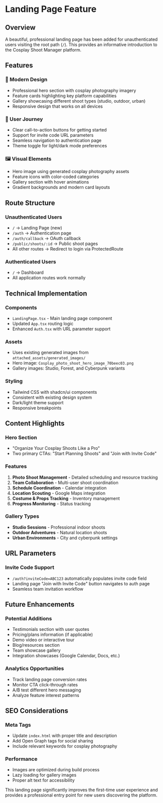 # Landing Page Feature

## Overview

A beautiful, professional landing page has been added for unauthenticated users visiting the root path (`/`). This provides an informative introduction to the Cosplay Shoot Manager platform.

## Features

### 🎨 Modern Design
- Professional hero section with cosplay photography imagery
- Feature cards highlighting key platform capabilities
- Gallery showcasing different shoot types (studio, outdoor, urban)
- Responsive design that works on all devices

### 📱 User Journey
- Clear call-to-action buttons for getting started
- Support for invite code URL parameters
- Seamless navigation to authentication page
- Theme toggle for light/dark mode preferences

### 🖼️ Visual Elements
- Hero image using generated cosplay photography assets
- Feature icons with color-coded categories
- Gallery section with hover animations
- Gradient backgrounds and modern card layouts

## Route Structure

### Unauthenticated Users
- `/` → Landing Page (new)
- `/auth` → Authentication page
- `/auth/callback` → OAuth callback
- `/public/shoots/:id` → Public shoot pages
- All other routes → Redirect to login via ProtectedRoute

### Authenticated Users
- `/` → Dashboard
- All application routes work normally

## Technical Implementation

### Components
- `LandingPage.tsx` - Main landing page component
- Updated `App.tsx` routing logic
- Enhanced `Auth.tsx` with URL parameter support

### Assets
- Uses existing generated images from `attached_assets/generated_images/`
- Hero image: `Cosplay_photo_shoot_hero_image_70beec03.png`
- Gallery images: Studio, Forest, and Cyberpunk variants

### Styling
- Tailwind CSS with shadcn/ui components
- Consistent with existing design system
- Dark/light theme support
- Responsive breakpoints

## Content Highlights

### Hero Section
- "Organize Your Cosplay Shoots Like a Pro"
- Two primary CTAs: "Start Planning Shoots" and "Join with Invite Code"

### Features
1. **Photo Shoot Management** - Detailed scheduling and resource tracking
2. **Team Collaboration** - Multi-user shoot coordination
3. **Schedule Coordination** - Calendar integration
4. **Location Scouting** - Google Maps integration
5. **Costume & Props Tracking** - Inventory management
6. **Progress Monitoring** - Status tracking

### Gallery Types
- **Studio Sessions** - Professional indoor shoots
- **Outdoor Adventures** - Natural location shoots
- **Urban Environments** - City and cyberpunk settings

## URL Parameters

### Invite Code Support
- `/auth?inviteCode=ABC123` automatically populates invite code field
- Landing page "Join with Invite Code" button navigates to auth page
- Seamless team invitation workflow

## Future Enhancements

### Potential Additions
- Testimonials section with user quotes
- Pricing/plans information (if applicable)
- Demo video or interactive tour
- Blog/resources section
- Team showcase gallery
- Integration showcases (Google Calendar, Docs, etc.)

### Analytics Opportunities
- Track landing page conversion rates
- Monitor CTA click-through rates
- A/B test different hero messaging
- Analyze feature interest patterns

## SEO Considerations

### Meta Tags
- Update `index.html` with proper title and description
- Add Open Graph tags for social sharing
- Include relevant keywords for cosplay photography

### Performance
- Images are optimized during build process
- Lazy loading for gallery images
- Proper alt text for accessibility

This landing page significantly improves the first-time user experience and provides a professional entry point for new users discovering the platform.
